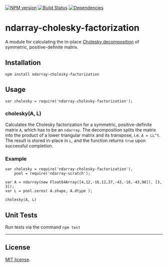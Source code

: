 [![NPM version][npm-image]][npm-url]
[![Build Status][travis-image]][travis-url]
[![Dependencies][dependencies-image]][dependencies-url]

# ndarray-cholesky-factorization

A module for calculating the in-place [Cholesky decomposition](http://en.wikipedia.org/wiki/Cholesky_decomposition) of symmetric, positive-definite matrix.

## Installation

```
npm install ndarray-cholesky-factorization
```

## Usage

```
var cholesky = require('ndarray-cholesky-factorization');
```

### cholesky(A, L)

Calculates the Cholesky factorization for a symmetric, positive-definite matrix `A`, which has to be an `ndarray`. The decomposition splits the matrix into the product of a lower triangular matrix and its transpose, i.e. `A = LL^t`. The result is stored in-place in `L`, and the function returns `true` upon successful completion.

### Example

```
var cholesky = require('ndarray-cholesky-factorization'),
    pool = require('ndarray-scratch');

var A = ndarray(new Float64Array([4,12,-16,12,37,-43,-16,-43,98]), [3, 3]);
var L = pool.zeros( A.shape, A.dtype );

cholesky(A, L)
```

## Unit Tests

Run tests via the command `npm test`

---
## License

[MIT license](http://opensource.org/licenses/MIT).

[npm-image]: https://badge.fury.io/js/ndarray-cholesky-factorization.svg
[npm-url]: http://badge.fury.io/js/ndarray-cholesky-factorization

[travis-image]: https://travis-ci.org/scijs/https://travis-ci.org/scijs/ndarray-cholesky-factorization.svg
[travis-url]: https://travis-ci.org/scijs/https://travis-ci.org/scijs/ndarray-cholesky-factorization

[dependencies-image]: http://img.shields.io/david/scijs/ndarray-cholesky-factorization.svg
[dependencies-url]: https://david-dm.org/scijs/ndarray-cholesky-factorization
